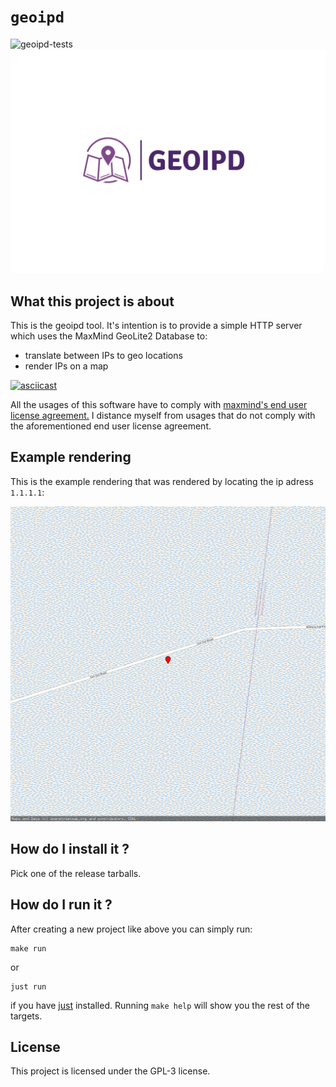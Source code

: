 # ```geoipd```

![geoipd-tests](https://github.com/4thel00z/geoipd/workflows/Test/badge.svg)
![geoipd-logo](https://github.com/4thel00z/geoipd/raw/assets/logo.png)

## What this project is about



This is the geoipd tool.
It's intention is to provide a simple HTTP server which uses the MaxMind GeoLite2 Database to:

- translate between IPs to geo locations
- render IPs on a map

[![asciicast](https://asciinema.org/a/R1C7LZcAjOluuhI57CTngzbPM.svg)](https://asciinema.org/a/R1C7LZcAjOluuhI57CTngzbPM)

All the usages of this software have to comply with [maxmind's end user license agreement.](https://www.maxmind.com/en/end-user-license-agreement) 
I distance myself from usages that do not comply with the aforementioned end user license agreement.

## Example rendering

This is the example rendering that was rendered by locating the ip adress `1.1.1.1`:

![geoipd-rendering](https://github.com/4thel00z/geoipd/raw/assets/out.png)

## How do I install it ?

Pick one of the release tarballs.

## How do I run it ?

After creating a new project like above you can simply run:

```
make run
```

or

```
just run
```

if you have [just](https://github.com/casey/just) installed.
Running `make help` will show you the rest of the targets.

## License

This project is licensed under the GPL-3 license.
